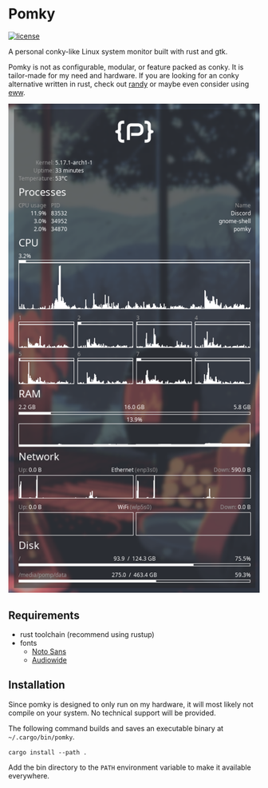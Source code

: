# Pomky

[![license](https://img.shields.io/github/license/developomp/pomky?style=for-the-badge&color=yellow)](./LICENSE)

A personal conky-like Linux system monitor built with rust and gtk.

Pomky is not as configurable, modular, or feature packed as conky.
It is tailor-made for my need and hardware.
If you are looking for an conky alternative written in rust, check out
[randy](https://github.com/iphands/randy) or maybe even consider using
[eww](https://github.com/elkowar/eww).

![screenshot](./screenshot.png)

## Requirements

- rust toolchain (recommend using rustup)
- fonts
  - [Noto Sans](https://fonts.google.com/noto/specimen/Noto+Sans)
  - [Audiowide](https://fonts.google.com/specimen/Audiowide)

## Installation

Since pomky is designed to only run on my hardware,
it will most likely not compile on your system.
No technical support will be provided.

The following command builds and saves an executable binary at
`~/.cargo/bin/pomky`.

```
cargo install --path .
```

Add the bin directory to the `PATH` environment variable
to make it available everywhere.
